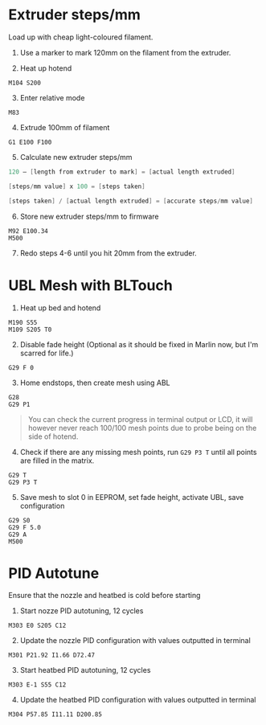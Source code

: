 # Extruder steps/mm
Load up with cheap light-coloured filament.

1. Use a marker to mark 120mm on the filament from the extruder.

2. Heat up hotend
```gcode
M104 S200
```

3. Enter relative mode
```gcode
M83
```

4. Extrude 100mm of filament
```gcode
G1 E100 F100
```

5. Calculate new extruder steps/mm

```c
120 – [length from extruder to mark] = [actual length extruded]

[steps/mm value] x 100 = [steps taken]

[steps taken] / [actual length extruded] = [accurate steps/mm value]
```

6. Store new extruder steps/mm to firmware
```gcode
M92 E100.34
M500
```

7. Redo steps 4-6 until you hit 20mm from the extruder.

# UBL Mesh with BLTouch

1. Heat up bed and hotend
```gcode
M190 S55
M109 S205 T0
```

2. Disable fade height (Optional as it should be fixed in Marlin now, but I'm scarred for life.)
```gcode
G29 F 0
```

3. Home endstops, then create mesh using ABL
```gcode
G28
G29 P1
```

>You can check the current progress in terminal output or LCD, it will however never reach 100/100 mesh points due to probe being on the side of hotend.

4. Check if there are any missing mesh points, run `G29 P3 T` until all points are filled in the matrix.
```gcode
G29 T
G29 P3 T
```

5. Save mesh to slot 0 in EEPROM, set fade height, activate UBL, save configuration
```gcode
G29 S0
G29 F 5.0
G29 A
M500
```

# PID Autotune

Ensure that the nozzle and heatbed is cold before starting

1. Start nozze PID autotuning, 12 cycles

```gcode
M303 E0 S205 C12
```

2. Update the nozzle PID configuration with values outputted in terminal

```gcode
M301 P21.92 I1.66 D72.47
```

3. Start heatbed PID autotuning, 12 cycles

```gcode
M303 E-1 S55 C12
```

4. Update the heatbed PID configuration with values outputted in terminal

```gcode
M304 P57.85 I11.11 D200.85
```
